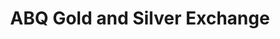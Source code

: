 ---
title: "ABQ Gold and Silver Exchange"
url: /albuquerque/abq-gold-and-silver-exchange/
shop: Schmuck
---